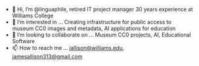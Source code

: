 - 👋 Hi, I’m @linguaphile, retired IT project manager 30 years experience at Williams College
- 👀 I’m interested in ... Creating infrastructure for public access to museum CC0 images and metadata, AI applications for education
- 💞️ I’m looking to collaborate on ... Museum CC0 projects, AI, Educational Software 
- 📫 How to reach me ... jallison@williams.edu, jamesallison313@gmail.com

<!---
linguaphile/linguaphile is a ✨ special ✨ repository because its `README.md` (this file) appears on your GitHub profile.
You can click the Preview link to take a look at your changes.
--->

